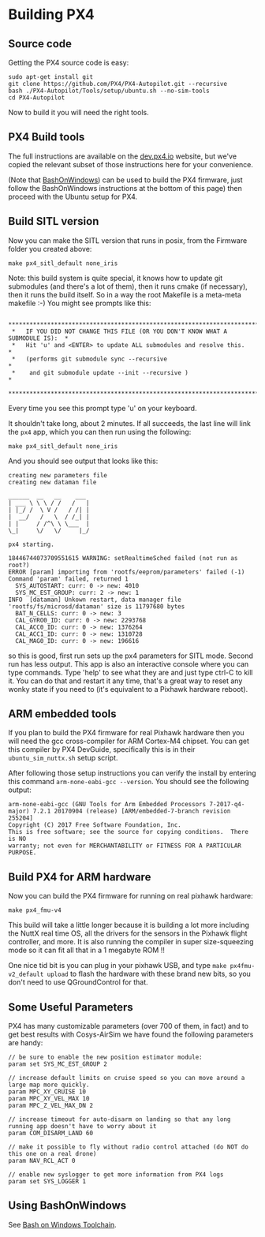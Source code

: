 # Building PX4

## Source code

Getting the PX4 source code is easy:
```
sudo apt-get install git
git clone https://github.com/PX4/PX4-Autopilot.git --recursive
bash ./PX4-Autopilot/Tools/setup/ubuntu.sh --no-sim-tools
cd PX4-Autopilot
```

Now to build it you will need the right tools.

## PX4 Build tools

The full instructions are available on the [dev.px4.io](https://docs.px4.io/master/en/dev_setup/building_px4.html) website,
but we've copied the relevant subset of those instructions here for your convenience.

(Note that [BashOnWindows](https://msdn.microsoft.com/en-us/commandline/wsl/install_guide)) can be used to build
the PX4 firmware, just follow the BashOnWindows instructions at the bottom of this page) then proceed with the 
Ubuntu setup for PX4.

## Build SITL version

Now you can make the SITL version that runs in posix, from the Firmware folder you created above:
```
make px4_sitl_default none_iris
```

Note: this build system is quite special, it knows how to update git submodules (and there's a lot
of them), then it runs cmake (if necessary), then it runs the build itself. So in a way the root
Makefile is a meta-meta makefile :-)   You might see prompts like this:

```shell
 *******************************************************************************
 *   IF YOU DID NOT CHANGE THIS FILE (OR YOU DON'T KNOW WHAT A SUBMODULE IS):  *
 *   Hit 'u' and <ENTER> to update ALL submodules and resolve this.            *
 *   (performs git submodule sync --recursive                                  *
 *    and git submodule update --init --recursive )                            *
 *******************************************************************************
```
Every time you see this prompt type 'u' on your keyboard.

It shouldn't take long, about 2 minutes. If all succeeds, the last line will link the `px4` app,
which you can then run using the following:

```
make px4_sitl_default none_iris
```

And you should see output that looks like this:

```
creating new parameters file
creating new dataman file

______  __   __    ___ 
| ___ \ \ \ / /   /   |
| |_/ /  \ V /   / /| |
|  __/   /   \  / /_| |
| |     / /^\ \ \___  |
\_|     \/   \/     |_/

px4 starting.

18446744073709551615 WARNING: setRealtimeSched failed (not run as root?)
ERROR [param] importing from 'rootfs/eeprom/parameters' failed (-1)
Command 'param' failed, returned 1
  SYS_AUTOSTART: curr: 0 -> new: 4010
  SYS_MC_EST_GROUP: curr: 2 -> new: 1
INFO  [dataman] Unkown restart, data manager file 'rootfs/fs/microsd/dataman' size is 11797680 bytes
  BAT_N_CELLS: curr: 0 -> new: 3
  CAL_GYRO0_ID: curr: 0 -> new: 2293768
  CAL_ACC0_ID: curr: 0 -> new: 1376264
  CAL_ACC1_ID: curr: 0 -> new: 1310728
  CAL_MAG0_ID: curr: 0 -> new: 196616

```

so this is good, first run sets up the px4 parameters for SITL mode. Second run has less output.
This app is also an interactive console where you can type commands. Type 'help' to see what they
are and just type ctrl-C to kill it. You can do that and restart it any time, that's a great way to
reset any wonky state if you need to (it's equivalent to a Pixhawk hardware reboot).

## ARM embedded tools

If you plan to build the PX4 firmware for real Pixhawk hardware then you will need the gcc
cross-compiler for ARM Cortex-M4 chipset. You can get this compiler by PX4 DevGuide, specifically
this is in their `ubuntu_sim_nuttx.sh` setup script.

After following those setup instructions you can verify the install by entering this command `arm-none-eabi-gcc --version`.  You should see the following output:

```
arm-none-eabi-gcc (GNU Tools for Arm Embedded Processors 7-2017-q4-major) 7.2.1 20170904 (release) [ARM/embedded-7-branch revision 255204]
Copyright (C) 2017 Free Software Foundation, Inc.
This is free software; see the source for copying conditions.  There is NO
warranty; not even for MERCHANTABILITY or FITNESS FOR A PARTICULAR PURPOSE.
```

## Build PX4 for ARM hardware

Now  you  can build the PX4 firmware for running on real pixhawk hardware:

```
make px4_fmu-v4
```

This build will take a little longer because it is building a lot more including the NuttX real time OS,
all the drivers for the sensors in the Pixhawk flight controller, and more.  It is also running the compiler
in super size-squeezing mode so it can fit all that in a 1 megabyte ROM !!

One nice tid bit is you can plug in your pixhawk USB, and type `make px4fmu-v2_default upload` to flash the
hardware with these brand new bits, so you don't need to use QGroundControl for that.

## Some Useful Parameters

PX4 has many customizable parameters (over 700 of them, in fact) and to get best results with Cosys-AirSim we have
found the following parameters are handy:

```
// be sure to enable the new position estimator module:
param set SYS_MC_EST_GROUP 2

// increase default limits on cruise speed so you can move around a large map more quickly.
param MPC_XY_CRUISE 10             
param MPC_XY_VEL_MAX 10
param MPC_Z_VEL_MAX_DN 2

// increase timeout for auto-disarm on landing so that any long running app doesn't have to worry about it
param COM_DISARM_LAND 60

// make it possible to fly without radio control attached (do NOT do this one on a real drone)
param NAV_RCL_ACT 0

// enable new syslogger to get more information from PX4 logs
param set SYS_LOGGER 1
```

## Using BashOnWindows

See [Bash on Windows Toolchain](https://dev.px4.io/en/setup/dev_env_windows_bash_on_win.html).